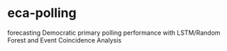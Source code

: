 # eca-polling
forecasting Democratic primary polling performance with LSTM/Random Forest and Event Coincidence Analysis
